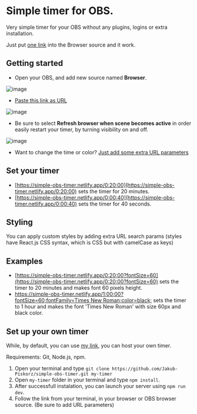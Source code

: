 # Simple timer for OBS.
Very simple timer for your OBS without any plugins, logins or extra installation.

Just put [one link](https://simple-obs-timer.netlify.app/0:01:00?color=purple;fontSize=60;fontWeight=600;) into the Browser source and it work.

## Getting started
- Open your OBS, and add new source named **Browser**.

![image](https://github.com/Jakub-Piskorz/simple-obs-timer/assets/54907055/46cac22e-dc26-450f-9e7b-196a0c817cbc)

- [Paste this link as URL](https://simple-obs-timer.netlify.app/0:01:00?color=black;fontSize=60;fontWeight=600;)

![image](https://github.com/Jakub-Piskorz/simple-obs-timer/assets/54907055/aceb543d-2d76-42e9-a1cf-68439bff3733)

- Be sure to select **Refresh browser when scene becomes active** in order easily restart your timer, by turning visibility on and off.

![image](https://github.com/Jakub-Piskorz/simple-obs-timer/assets/54907055/ea34e507-ba3f-4390-8924-fbac3bd01cb6)

- Want to change the time or color? [Just add some extra URL parameters](https://simple-obs-timer.netlify.app/0:01:00?color=white;fontSize=40;fontWeight=600;background=purple;borderRadius=8px;margin=5px;padding=15px;display=inline-block;boxShadow=1px%202px%205px%20rgba(0,0,0,0.2);)

## Set your timer

- [https://simple-obs-timer.netlify.app/0:20:00](https://simple-obs-timer.netlify.app/0:20:00) sets the timer for 20 minutes.
- [https://simple-obs-timer.netlify.app/0:00:40](https://simple-obs-timer.netlify.app/0:00:40) sets the timer for 40 seconds.

## Styling

You can apply custom styles by adding extra URL search params (styles have React.js CSS syntax, which is CSS but with camelCase as keys)

## Examples

- [https://simple-obs-timer.netlify.app/0:20:00?fontSize=60](https://simple-obs-timer.netlify.app/0:20:00?fontSize=60) sets the timer to 20 minutes and makes font 60 pixels height.
- [https://simple-obs-timer.netlify.app/1:00:00?fontSize=60;fontFamily=Times New Roman;color=black;](https://simple-obs-timer.netlify.app/1:00:00?fontSize=60;fontFamily=Times%20New%20Roman;color=black;) sets the timer to 1 hour and makes the font 'Times New Roman' with size 60px and black color.

## Set up your own timer
While, by default, you can use [my link](https://simple-obs-timer.netlify.app/0:20:00), you can host your own timer.

Requirements: Git, Node.js, npm.

1. Open your terminal and type `git clone https://github.com/Jakub-Piskorz/simple-obs-timer.git my-timer`
2. Open `my-timer` folder in your terminal and type `npm install`.
3. After successfull instalation, you can launch your server using `npm run dev`.
4. Follow the link from your terminal, in your browser or OBS browser source. (Be sure to add URL parameters)
